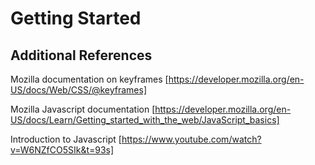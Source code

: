 # Getting Started 



## Additional References

Mozilla documentation on keyframes [https://developer.mozilla.org/en-US/docs/Web/CSS/@keyframes]

Mozilla Javascript documentation [https://developer.mozilla.org/en-US/docs/Learn/Getting_started_with_the_web/JavaScript_basics]

Introduction to Javascript [https://www.youtube.com/watch?v=W6NZfCO5SIk&t=93s]
